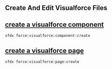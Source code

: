 ## Create And Edit Visualforce Files



## [create a visualforce component](./createavisualforcecomponent.md)

 ``` sfdx force:visualforce:component:create ```  

## [create a visualforce page](./createavisualforcepage.md)

 ``` sfdx force:visualforce:page:create ```  

